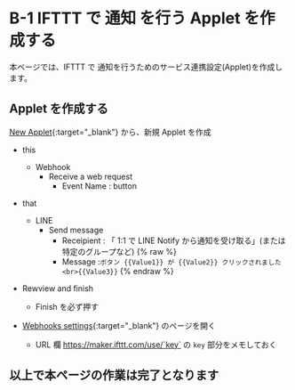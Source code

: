 
# B-1 IFTTT で 通知 を行う Applet を作成する
本ページでは、IFTTT で 通知を行うためのサービス連携設定(Applet)を作成します。

## Applet を作成する
[New Applet](https://ifttt.com/create){:target="_blank"} から、新規 Applet を作成

- this 
  - Webhook 
    - Receive a web request
      - Event Name : button
- that
  - LINE
    - Send message
      - Receipient : 「 1:1 で LINE Notify から通知を受け取る」(または特定のグループなど)
{% raw %}
      - Message :`ボタン {{Value1}} が {{Value2}} クリックされました<br>{{Value3}}`
{% endraw %}

- Rewview and finish
  - Finish を必ず押す

- [Webhooks settings](https://ifttt.com/services/maker_webhooks/settings){:target="_blank"} のページを開く
  - URL 欄 https://maker.ifttt.com/use/`key` の `key` 部分をメモしておく

## 以上で本ページの作業は完了となります